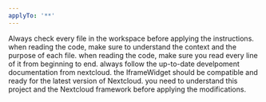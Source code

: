 ```yaml
---
applyTo: '**'
---
```

Always check every file in the workspace before applying the instructions.
when reading the code, make sure to understand the context and the purpose of each file.
when reading the code, make sure you read every line of it from beginning to end.
always follow the up-to-date develpoment documentation from nextcloud.
the IframeWidget should be compatible and ready for the latest version of Nextcloud.
you need to understand this project and the Nextcloud framework before applying the modifications.
